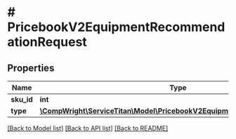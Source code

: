 # # PricebookV2EquipmentRecommendationRequest

## Properties

Name | Type | Description | Notes
------------ | ------------- | ------------- | -------------
**sku_id** | **int** |  |
**type** | [**\CompWright\ServiceTitan\Model\PricebookV2EquipmentRecommendationType**](PricebookV2EquipmentRecommendationType.md) |  |

[[Back to Model list]](../../README.md#models) [[Back to API list]](../../README.md#endpoints) [[Back to README]](../../README.md)
